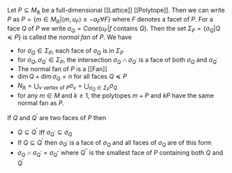 Let $P\subseteq M_{\mathbb{R}}$ be a full-dimensional [[Lattice]] [[Polytope]].
Then we can write $P$ as $P = \{m\in M_{\mathbb{R}} | \langle m,u_{F} \rangle \geq -a_F \forall F\}$ where $F$ denotes a facet of $P$.
For a face $Q$ of $P$ we write $\sigma_Q = Cone(u_F | f \text{ contains } Q)$.
Then the set $\Sigma_P = \{\sigma_Q | Q\preccurlyeq P\}$ is called the *normal fan* of $P$.
We have 
* for $\sigma_Q \in \Sigma_P$, each face of $\sigma_Q$ is in $\Sigma_P$ 
* for $\sigma_Q,\sigma_{Q^{\prime}}\in \Sigma_P$, the intersection $\sigma_Q \cap \sigma_{Q^{\prime}}$ is a face of both $\sigma_Q$ and $\sigma_{Q^{\prime}}$ 
* The normal fan of $P$ is a [[Fan]]
* $\dim Q + \dim \sigma_Q = n$ for all faces $Q\preccurlyeq P$ 
* $N_{\mathbb{R}} = \bigcup_{v \text{ vertex of } P} \sigma_v = \bigcup_{\sigma_Q \in \Sigma_P} \sigma_Q$ 
* for any $m\in M$ and $k\geq 1$, the polytopes $m+P$ and $kP$ have the same normal fan as $P$.

If $Q$ and $Q^{\prime}$ are two faces of $P$ then 
* $Q\subseteq Q^{\prime}$ iff $\sigma_{Q^{\prime}} \subseteq \sigma_Q$
* If $Q\subseteq Q^{\prime}$ then $\sigma_{Q^{\prime}}$ is a face of $\sigma_Q$ and all faces of $\sigma_Q$ are of this form
* $\sigma_Q \cap \sigma_{Q^{\prime}} = \sigma_{Q^{\prime\prime}}$ where $Q^{\prime\prime}$ is the smallest face of $P$ containing both $Q$ and $Q^{\prime}$ 